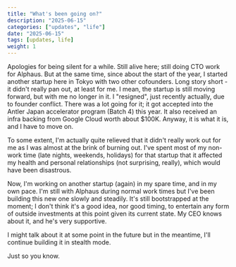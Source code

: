 ```yaml
---
title: "What's been going on?"
description: "2025-06-15"
categories: ["updates", "life"]
date: "2025-06-15"
tags: [updates, life]
weight: 1
---
```


Apologies for being silent for a while. Still alive here; still doing CTO work for Alphaus. But at the same time, since about the start of the year, I started another startup here in Tokyo with two other cofounders. Long story short - it didn't really pan out, at least for me. I mean, the startup is still moving forward, but with me no longer in it. I "resigned", just recently actually, due to founder conflict. There was a lot going for it; it got accepted into the Antler Japan accelerator program (Batch 4) this year. It also received an infra backing from Google Cloud worth about $100K. Anyway, it is what it is, and I have to move on.

To some extent, I'm actually quite relieved that it didn't really work out for me as I was almost at the brink of burning out. I've spent most of my non-work time (late nights, weekends, holidays) for that startup that it affected my health and personal relationships (not surprising, really), which would have been disastrous.

Now, I'm working on another startup (again) in my spare time, and in my own pace. I'm still with Alphaus during normal work times but I've been building this new one slowly and steadily. It's still bootstrapped at the moment; I don't think it's a good idea, nor good timing, to entertain any form of outside investments at this point given its current state. My CEO knows about it, and he's very supportive.

I might talk about it at some point in the future but in the meantime, I'll continue building it in stealth mode.

Just so you know.
